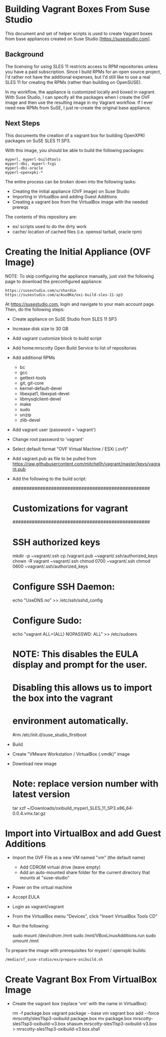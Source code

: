 # Building Vagrant Boxes From Suse Studio

This document and set of helper scripts is used to create Vagrant
boxes from base appliances created on Suse Studio [https://susestudio.com].

## Background

The licensing for using SLES 11 restricts access to RPM repositories unless
you have a paid subscription. Since I build RPMs for an open source project,
I'd rather not have the additional expenses, but I'd still like to use a
real SLES 11 for creating the RPMs (rather than building on OpenSUSE).

In my workflow, the appliance is customized locally and boxed in vagrant.
With Suse Studio, I can specify all the packages when I create the OVF 
image and then use the resulting image in my Vagrant workflow. If I ever
need new RPMs from SuSE, I just re-create the original base appliance.

## Next Steps

This documents the creation of a vagrant box for building
OpenXPKI packages on SuSE SLES 11 SP3.

With this image, you should be able to build the following packages:

    myperl, myperl-buildtools
    myperl-dbi, myperl-fcgi
    myperl-dbi-oracle
    myperl-openxpki-*

The entire process can be broken down into the following tasks:

* Creating the initial appliance (OVF image) on Suse Studio
* Importing in VirtualBox and adding Guest Additions
* Creating a vagrant box from the VirtualBox image with the needed prereqs

The contents of this repository are:

* ex/       scripts used to do the dirty work
* cache/    location of cached files (i.e. openssl tarball, oracle rpm)

# Creating the Initial Appliance (OVF Image)

NOTE: To skip configuring the appliance manually, just visit the
following page to download the preconfigured appliance:

    https://susestudio.com/u/shardin
    https://susestudio.com/a/Asu0Ke/oxi-build-sles-11-sp3

At https://susestudio.com, login and navigate to your main account page. Then,
do the following steps:

* Create appliance on SuSE Studio from SLES 11 SP3
* Increase disk size to 30 GB
* Add vagrant customize block to build script
* Add home:mrscotty Open Build Service to list of repositories
* Add additional RPMs
    * bc
    * gcc
    * gettext-tools
    * git, git-core
    * kernel-default-devel
    * libexpat1, libexpat-devel
    * libmysqlclient-devel
    * make
    * sudo
    * unzip
    * zlib-devel
* Add vagrant user (password = 'vagrant')
* Change root password to 'vagrant'
* Select default format "OVF Virtual Machine / ESXi (.ovf)"
* Add vagrant.pub as file to be pulled from
    https://raw.githubusercontent.com/mitchellh/vagrant/master/keys/vagrant.pub
* Add the following to the build script:

    ##################################################
    # Customizations for vagrant
    ##################################################

    # SSH authorized keys
    mkdir -p ~vagrant/.ssh
    cp /vagrant.pub ~vagrant/.ssh/authorized_keys
    chown -R vagrant ~vagrant/.ssh
    chmod 0700 ~vagrant/.ssh
    chmod 0600 ~vagrant/.ssh/authorized_keys

    # Configure SSH Daemon:
    echo "UseDNS no" >> /etc/ssh/sshd_config

    # Configure Sudo:
    echo "vagrant ALL=(ALL) NOPASSWD: ALL" >> /etc/sudoers

    # NOTE: This disables the EULA display and prompt for the user.
    # Disabling this allows us to import the box into the vagrant
    # environment automatically.
    #rm /etc/init.d/suse_studio_firstboot

* Build
* Create "VMware Workstation / VirtualBox (.vmdk)" image
* Download new image

    # Note: replace version number with latest version
    tar xzf ~/Downloads/oxibuild_myperl_SLES_11_SP3.x86_64-0.0.4.vmx.tar.gz

# Import into VirtualBox and add Guest Additions

* Import the OVF File as a new VM named "vm" (the default name)
    * Add CDROM virtual drive (leave empty)
    * Add an auto-mounted share folder for the current directory that
      mounts at "suse-studio"
* Power on the virtual machine
* Accept EULA
* Login as vagrant/vagrant
* From the VirtualBox menu "Devices", click "Insert VirtualBox Tools CD"
* Run the following:

    sudo mount /dev/cdrom /mnt
    sudo /mnt/VBoxLinuxAdditions.run
    sudo umount /mnt

To prepare the image with prerequisites for myperl / openxpki builds:

    /media/sf_suse-studio/ex/prepare-oxibuild.sh

# Create Vagrant Box From VirtualBox Image

* Create the vagrant box (replace 'vm' with the name in VirtualBox):

    rm -f package.box
    vagrant package --base vm
    vagrant box add --force mrscotty/sles11sp3-oxibuild package.box
    mv package.box mrscotty-sles11sp3-oxibuild-v3.box
    shasum mrscotty-sles11sp3-oxibuild-v3.box \
        > mrscotty-sles11sp3-oxibuild-v3.box.sha1

